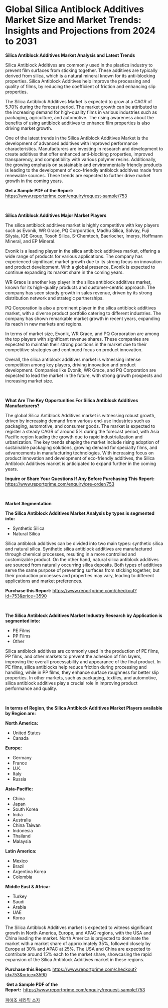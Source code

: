 <p><h1>Global Silica Antiblock Additives Market Size and Market Trends: Insights and Projections from 2024 to 2031</h1></p><p><strong>Silica Antiblock Additives Market Analysis and Latest Trends</strong></p>
<p><p>Silica Antiblock Additives are commonly used in the plastics industry to prevent film surfaces from sticking together. These additives are typically derived from silica, which is a natural mineral known for its anti-blocking properties. Silica Antiblock Additives help improve the processing and quality of films, by reducing the coefficient of friction and enhancing slip properties.</p><p>The Silica Antiblock Additives Market is expected to grow at a CAGR of 5.70% during the forecast period. The market growth can be attributed to the increasing demand for high-quality films in various industries such as packaging, agriculture, and automotive. The rising awareness about the benefits of using antiblock additives to enhance film properties is also driving market growth.</p><p>One of the latest trends in the Silica Antiblock Additives Market is the development of advanced additives with improved performance characteristics. Manufacturers are investing in research and development to create additives that offer enhanced anti-blocking properties, improved transparency, and compatibility with various polymer resins. Additionally, the growing emphasis on sustainable and environmentally friendly products is leading to the development of eco-friendly antiblock additives made from renewable sources. These trends are expected to further drive market growth in the coming years.</p></p>
<p><strong>Get a Sample PDF of the Report:&nbsp;</strong> <a href="https://www.reportprime.com/enquiry/request-sample/753">https://www.reportprime.com/enquiry/request-sample/753</a></p>
<p>&nbsp;</p>
<p><strong>Silica Antiblock Additives Major Market Players</strong></p>
<p><p>The silica antiblock additives market is highly competitive with key players such as Evonik, WR Grace, PQ Corporation, Madhu Silica, Solvay, Fuji Silysia, IQE Group, Tosoh Silica, S-Chemtech, Baerlocher, Imerys, Hoffmann Mineral, and EP Mineral.</p><p>Evonik is a leading player in the silica antiblock additives market, offering a wide range of products for various applications. The company has experienced significant market growth due to its strong focus on innovation and product development. With a global presence, Evonik is expected to continue expanding its market share in the coming years.</p><p>WR Grace is another key player in the silica antiblock additives market, known for its high-quality products and customer-centric approach. The company has seen steady growth in sales revenue, driven by its strong distribution network and strategic partnerships.</p><p>PQ Corporation is also a prominent player in the silica antiblock additives market, with a diverse product portfolio catering to different industries. The company has shown remarkable market growth in recent years, expanding its reach in new markets and regions.</p><p>In terms of market size, Evonik, WR Grace, and PQ Corporation are among the top players with significant revenue shares. These companies are expected to maintain their strong positions in the market due to their competitive strategies and continued focus on product innovation.</p><p>Overall, the silica antiblock additives market is witnessing intense competition among key players, driving innovation and product development. Companies like Evonik, WR Grace, and PQ Corporation are expected to lead the market in the future, with strong growth prospects and increasing market size.</p></p>
<p>&nbsp;</p>
<p><strong>What Are The Key Opportunities For Silica Antiblock Additives Manufacturers?</strong></p>
<p><p>The global Silica Antiblock Additives market is witnessing robust growth, driven by increasing demand from various end-use industries such as packaging, automotive, and consumer goods. The market is expected to register a steady CAGR of around 5% during the forecast period, with Asia Pacific region leading the growth due to rapid industrialization and urbanization. The key trends shaping the market include rising adoption of sustainable packaging solutions, growing demand for specialty films, and advancements in manufacturing technologies. With increasing focus on product innovation and development of eco-friendly additives, the Silica Antiblock Additives market is anticipated to expand further in the coming years.</p></p>
<p><strong>Inquire or Share Your Questions If Any Before Purchasing This Report:</strong> <a href="https://www.reportprime.com/enquiry/pre-order/753">https://www.reportprime.com/enquiry/pre-order/753</a></p>
<p>&nbsp;</p>
<p><strong>Market Segmentation</strong></p>
<p><strong>The Silica Antiblock Additives Market Analysis by types is segmented into:</strong></p>
<p><ul><li>Synthetic Silica</li><li>Natural Silica</li></ul></p>
<p><p>Silica antiblock additives can be divided into two main types: synthetic silica and natural silica. Synthetic silica antiblock additives are manufactured through chemical processes, resulting in a more controlled and customizable product. On the other hand, natural silica antiblock additives are sourced from naturally occurring silica deposits. Both types of additives serve the same purpose of preventing surfaces from sticking together, but their production processes and properties may vary, leading to different applications and market preferences.</p></p>
<p><strong>Purchase this Report:&nbsp;</strong><a href="https://www.reportprime.com/checkout?id=753&price=3590">https://www.reportprime.com/checkout?id=753&price=3590</a></p>
<p>&nbsp;</p>
<p><strong>The Silica Antiblock Additives Market Industry Research by Application is segmented into:</strong></p>
<p><ul><li>PE Films</li><li>PP Films</li><li>Other</li></ul></p>
<p><p>Silica antiblock additives are commonly used in the production of PE films, PP films, and other markets to prevent the adhesion of film layers, improving the overall processability and appearance of the final product. In PE films, silica antiblocks help reduce friction during processing and handling, while in PP films, they enhance surface roughness for better slip properties. In other markets, such as packaging, textiles, and automotive, silica antiblock additives play a crucial role in improving product performance and quality.</p></p>
<p>&nbsp;</p>
<p><strong>In terms of Region, the Silica Antiblock Additives Market Players available by Region are:</strong></p>
<p>
    <p> <strong> North America: </strong>
        <ul>
            <li>United States</li>
            <li>Canada</li>
        </ul>
        </p> 
    <p> <strong> Europe: </strong>
        <ul>
            <li>Germany</li>
            <li>France</li>
            <li>U.K.</li>
            <li>Italy</li>
            <li>Russia</li>
        </ul>
        </p> 
    <p> <strong> Asia-Pacific: </strong>
        <ul>
            <li>China</li>
            <li>Japan</li>
            <li>South Korea</li>
            <li>India</li>
            <li>Australia</li>
            <li>China Taiwan</li>
            <li>Indonesia</li>
            <li>Thailand</li>
            <li>Malaysia</li>
        </ul>
        </p> 
    <p> <strong> Latin America: </strong>
        <ul>
            <li>Mexico</li>
            <li>Brazil</li>
            <li>Argentina Korea</li>
            <li>Colombia</li>
        </ul>
        </p> 
    <p> <strong> Middle East & Africa: </strong>
        <ul>
            <li>Turkey</li>
            <li>Saudi</li>
            <li>Arabia</li>
            <li>UAE</li>
            <li>Korea</li>
        </ul>
    </p>
    </p>
<p><p>The Silica Antiblock Additives market is expected to witness significant growth in North America, Europe, and APAC regions, with the USA and China leading the market. North America is projected to dominate the market with a market share of approximately 35%, followed closely by Europe at 30% and APAC at 25%. The USA and China are expected to contribute around 15% each to the market share, showcasing the rapid expansion of the Silica Antiblock Additives market in these regions.</p></p>
<p><strong>Purchase this Report: </strong><a href="https://www.reportprime.com/checkout?id=753&price=3590">https://www.reportprime.com/checkout?id=753&price=3590</a></p>
<p>&nbsp;<strong>Get a Sample PDF of the Report:&nbsp;&nbsp;</strong><a href="https://www.reportprime.com/enquiry/request-sample/753">https://www.reportprime.com/enquiry/request-sample/753</a></p>
<p><strong></strong></p>
<p><p><a href="https://github.com/laholand/Market-Research-Report-List-3/blob/main/89089972200.md">피에조 세라믹 소자</a></p></p>